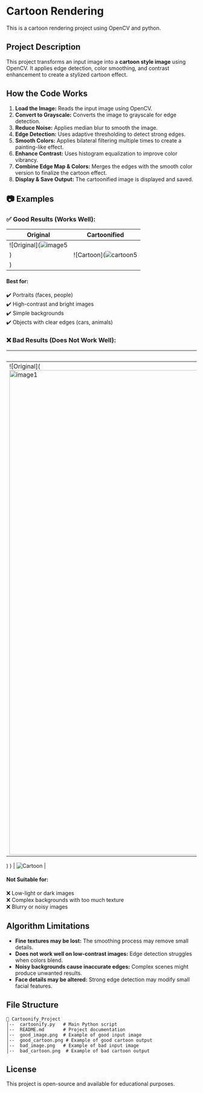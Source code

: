 # Cartoon Rendering
This is a cartoon rendering project using OpenCV and python.

## Project Description
This project transforms an input image into a **cartoon style image** using OpenCV. It applies edge detection, color smoothing, and contrast enhancement to create a stylized cartoon effect.

## How the Code Works
1. **Load the Image:** Reads the input image using OpenCV.
2. **Convert to Grayscale:** Converts the image to grayscale for edge detection.
3. **Reduce Noise:** Applies median blur to smooth the image.
4. **Edge Detection:** Uses adaptive thresholding to detect strong edges.
5. **Smooth Colors:** Applies bilateral filtering multiple times to create a painting-like effect.
6. **Enhance Contrast:** Uses histogram equalization to improve color vibrancy.
7. **Combine Edge Map & Colors:** Merges the edges with the smooth color version to finalize the cartoon effect.
8. **Display & Save Output:** The cartoonified image is displayed and saved.

## 📷 Examples
### ✅ **Good Results** (Works Well):
| Original | Cartoonified |
|----------|-------------|
| ![Original](![image5](https://github.com/user-attachments/assets/d275d5ff-7533-4650-b7b6-46440d15d00b)
) | ![Cartoon](![cartoon5](https://github.com/user-attachments/assets/f542ff8d-098a-40c2-9f03-f3fe9647ccbb)
) |
#### **Best for:**
✔️ Portraits (faces, people)  
✔️ High-contrast and bright images  
✔️ Simple backgrounds  
✔️ Objects with clear edges (cars, animals)  

### ❌ **Bad Results** (Does Not Work Well):
| Original | Cartoonified |
|----------|-------------|
| ![Original](<img width="1278" alt="image1" src="https://github.com/user-attachments/assets/bd79caa7-aaa4-41fe-8949-321f89cc2941" />
)
) | ![Cartoon](![cartoon1](https://github.com/user-attachments/assets/7bc04b1f-a079-4a2b-b830-2f82e57cefd9)
) |
#### **Not Suitable for:**
❌ Low-light or dark images  
❌ Complex backgrounds with too much texture  
❌ Blurry or noisy images  

## Algorithm Limitations
- **Fine textures may be lost:** The smoothing process may remove small details.
- **Does not work well on low-contrast images:** Edge detection struggles when colors blend.
- **Noisy backgrounds cause inaccurate edges:** Complex scenes might produce unwanted results.
- **Face details may be altered:** Strong edge detection may modify small facial features.

##  File Structure
```
📁 Cartoonify_Project
│--  cartoonify.py   # Main Python script
│--  README.md       # Project documentation
│--  good_image.png  # Example of good input image
│--  good_cartoon.png # Example of good cartoon output
│--  bad_image.png   # Example of bad input image
│--  bad_cartoon.png  # Example of bad cartoon output
```

##  License
This project is open-source and available for educational purposes.



